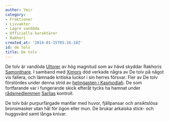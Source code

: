 ```yaml
---
author: Ymir
category:
- Fraktioner
- Livvakter
- Lägre vandöda
- Officiella karaktärer
- Rakhori
created_at: '2014-01-15T05:16:18Z'
id: de tolv
title: De tolv
---
```

De tolv är vandöda [Ultorer] av hög magnitud som av hävd skyddar Rakhoris [Samordnare]. I samband med [Ximors] död verkade några av De tolv på något vis fallera, och lämnade kritiska luckor i sin herres försvar. Fler av De tolv förstördes under denna strid av [helmgasten i Kasmodiah]. De som fortfarande var i fungerande skick efteråt tycks ha hamnat under [rådsmedlemmen] [Sarlias] kontroll.

De tolv bär purpurfärgade mantlar med huvor, fjällpansar och ansiktslösa bronsmasker utan hål för ögon eller mun. De brukar arkaiska stick- och huggsvärd samt långa knivar.

  [Ultorer]: Ultorer
  [Samordnare]: Samordnaren
  [Ximors]: Ximor
  [helmgasten i Kasmodiah]: Kasmodiah-helmgasten
  [rådsmedlemmen]: Rådet
  [Sarlias]: Sarlia
